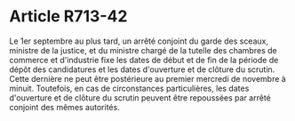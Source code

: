 # Article R713-42

Le 1er septembre au plus tard, un arrêté conjoint du garde des sceaux, ministre de la justice, et du ministre chargé de la tutelle des chambres de commerce et d'industrie fixe les dates de début et de fin de la période de dépôt des candidatures et les dates d'ouverture et de clôture du scrutin. Cette dernière ne peut être postérieure au premier mercredi de novembre à minuit. Toutefois, en cas de circonstances particulières, les dates d'ouverture et de clôture du scrutin peuvent être repoussées par arrêté conjoint des mêmes autorités.
